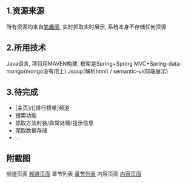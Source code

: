 ## 1.资源来源
所有资源均来自[笔趣阁](http://www.biquge.com/), 实时抓取实时展示, 系统本身不存储任何资源

## 2.所用技术
Java语言,  项目用MAVEN构建,  框架是Spring+Spring MVC+Spring-data-mongo(mongo没有用上)
Jsoup(解析html) / semantic-ui(前端展示)

## 3.待完成
- [主页]/[]排行榜单]频道
- 搜索功能
- 抓取方法封装/异常处理/提示信息
- 爬取数据存储
- ...

## 附截图
频道页面
[频道页面](https://raw.githubusercontent.com/Amayadream/bookstore/master/src/main/webapp/static/source/img/channel.jpg)
章节列表
[章节列表](https://raw.githubusercontent.com/Amayadream/bookstore/master/src/main/webapp/static/source/img/list.jpg)
内容页面
[内容页面](https://raw.githubusercontent.com/Amayadream/bookstore/master/src/main/webapp/static/source/img/content.jpg)